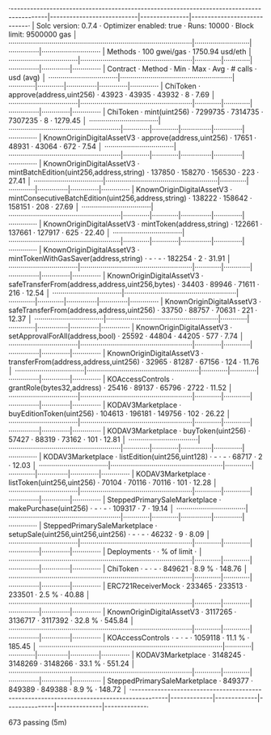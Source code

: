 
·-----------------------------------------------------------------------------------------|---------------------------|---------------|----------------------------·
|                                   Solc version: 0.7.4                                   ·  Optimizer enabled: true  ·  Runs: 10000  ·  Block limit: 9500000 gas  │
··························································································|···························|···············|·····························
|  Methods                                                                                ·               100 gwei/gas                ·      1750.94 usd/eth       │
··································|·······················································|·············|·············|···············|··············|··············
|  Contract                       ·  Method                                               ·  Min        ·  Max        ·  Avg          ·  # calls     ·  usd (avg)  │
··································|·······················································|·············|·············|···············|··············|··············
|  ChiToken                       ·  approve(address,uint256)                             ·      43923  ·      43935  ·        43932  ·           8  ·       7.69  │
··································|·······················································|·············|·············|···············|··············|··············
|  ChiToken                       ·  mint(uint256)                                        ·    7299735  ·    7314735  ·      7307235  ·           8  ·    1279.45  │
··································|·······················································|·············|·············|···············|··············|··············
|  KnownOriginDigitalAssetV3      ·  approve(address,uint256)                             ·      17651  ·      48931  ·        43064  ·         672  ·       7.54  │
··································|·······················································|·············|·············|···············|··············|··············
|  KnownOriginDigitalAssetV3      ·  mintBatchEdition(uint256,address,string)             ·     137850  ·     158270  ·       156530  ·         223  ·      27.41  │
··································|·······················································|·············|·············|···············|··············|··············
|  KnownOriginDigitalAssetV3      ·  mintConsecutiveBatchEdition(uint256,address,string)  ·     138222  ·     158642  ·       158151  ·         208  ·      27.69  │
··································|·······················································|·············|·············|···············|··············|··············
|  KnownOriginDigitalAssetV3      ·  mintToken(address,string)                            ·     122661  ·     137661  ·       127917  ·         625  ·      22.40  │
··································|·······················································|·············|·············|···············|··············|··············
|  KnownOriginDigitalAssetV3      ·  mintTokenWithGasSaver(address,string)                ·          -  ·          -  ·       182254  ·           2  ·      31.91  │
··································|·······················································|·············|·············|···············|··············|··············
|  KnownOriginDigitalAssetV3      ·  safeTransferFrom(address,address,uint256,bytes)      ·      34403  ·      89946  ·        71611  ·         216  ·      12.54  │
··································|·······················································|·············|·············|···············|··············|··············
|  KnownOriginDigitalAssetV3      ·  safeTransferFrom(address,address,uint256)            ·      33750  ·      88757  ·        70631  ·         221  ·      12.37  │
··································|·······················································|·············|·············|···············|··············|··············
|  KnownOriginDigitalAssetV3      ·  setApprovalForAll(address,bool)                      ·      25592  ·      44804  ·        44205  ·         577  ·       7.74  │
··································|·······················································|·············|·············|···············|··············|··············
|  KnownOriginDigitalAssetV3      ·  transferFrom(address,address,uint256)                ·      32965  ·      81287  ·        67156  ·         124  ·      11.76  │
··································|·······················································|·············|·············|···············|··············|··············
|  KOAccessControls               ·  grantRole(bytes32,address)                           ·      25416  ·      89137  ·        65796  ·        2722  ·      11.52  │
··································|·······················································|·············|·············|···············|··············|··············
|  KODAV3Marketplace              ·  buyEditionToken(uint256)                             ·     104613  ·     196181  ·       149756  ·         102  ·      26.22  │
··································|·······················································|·············|·············|···············|··············|··············
|  KODAV3Marketplace              ·  buyToken(uint256)                                    ·      57427  ·      88319  ·        73162  ·         101  ·      12.81  │
··································|·······················································|·············|·············|···············|··············|··············
|  KODAV3Marketplace              ·  listEdition(uint256,uint128)                         ·          -  ·          -  ·        68717  ·           2  ·      12.03  │
··································|·······················································|·············|·············|···············|··············|··············
|  KODAV3Marketplace              ·  listToken(uint256,uint256)                           ·      70104  ·      70116  ·        70116  ·         101  ·      12.28  │
··································|·······················································|·············|·············|···············|··············|··············
|  SteppedPrimarySaleMarketplace  ·  makePurchase(uint256)                                ·          -  ·          -  ·       109317  ·           7  ·      19.14  │
··································|·······················································|·············|·············|···············|··············|··············
|  SteppedPrimarySaleMarketplace  ·  setupSale(uint256,uint256,uint256)                   ·          -  ·          -  ·        46232  ·           9  ·       8.09  │
··································|·······················································|·············|·············|···············|··············|··············
|  Deployments                                                                            ·                                           ·  % of limit  ·             │
··························································································|·············|·············|···············|··············|··············
|  ChiToken                                                                               ·          -  ·          -  ·       849621  ·       8.9 %  ·     148.76  │
··························································································|·············|·············|···············|··············|··············
|  ERC721ReceiverMock                                                                     ·     233465  ·     233513  ·       233501  ·       2.5 %  ·      40.88  │
··························································································|·············|·············|···············|··············|··············
|  KnownOriginDigitalAssetV3                                                              ·    3117265  ·    3136717  ·      3117392  ·      32.8 %  ·     545.84  │
··························································································|·············|·············|···············|··············|··············
|  KOAccessControls                                                                       ·          -  ·          -  ·      1059118  ·      11.1 %  ·     185.45  │
··························································································|·············|·············|···············|··············|··············
|  KODAV3Marketplace                                                                      ·    3148245  ·    3148269  ·      3148266  ·      33.1 %  ·     551.24  │
··························································································|·············|·············|···············|··············|··············
|  SteppedPrimarySaleMarketplace                                                          ·     849377  ·     849389  ·       849388  ·       8.9 %  ·     148.72  │
·-----------------------------------------------------------------------------------------|-------------|-------------|---------------|--------------|-------------·

673 passing (5m)
